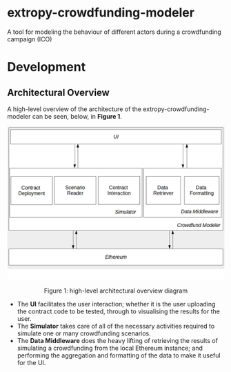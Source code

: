 # extropy-crowdfunding-modeler
A tool for modeling the behaviour of different actors during a crowdfunding campaign (ICO)

# Development

## Architectural Overview

A high-level overview of the architecture of the extropy-crowdfunding-modeler can be seen, below, in **Figure 1**.

![](crowdfund-modeler-architecture.png)
<center>Figure 1: high-level architectural overview diagram</center> 


* The **UI** facilitates the user interaction; whether it is the user uploading the contract code to be tested, through to visualising the results for the user.
* The **Simulator** takes care of all of the necessary activities required to simulate one or many crowdfunding scenarios.
* The **Data Middleware** does the heavy lifting of retrieving the results of simulating a crowdfunding from the local Ethereum instance; and performing the aggregation and formatting of the data to make it useful for the UI.